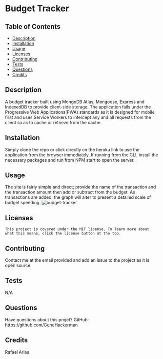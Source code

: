 # Budget Tracker
  
  

  ## Table of Contents
  * [Description](#description)
  * [Installation](#installation)
  * [Usage](#usage)
  * [Licenses](#licenses)
  * [Contributing](#contributing)
  * [Tests](#tests)
  * [Questions](#questions)
  * [Credits](#credits)
  
  ## Description
  A budget tracker built using MongoDB Atlas, Mongoose, Express and IndexedDB to provide client-side storage. The application falls under the Progressive Web Applications(PWA) standards as it is designed for mobile first and uses Service Workers to intercept any and all requests from the client so as to cache or retrieve from the cache. 

  ## Installation
  Simply clone the repo or click directly on the heroku link to use the application from the browser immediately. If running from the CLI, install the necessary packages and run from NPM start to open the server. 

  ## Usage
  The site is fairly simple and direct; provide the name of the transaction and the transaction amount then add or subtract from the budget. As transactions are added, the graph will alter to present a detailed scale of budget spending. 
  ![budget-tracker](https://user-images.githubusercontent.com/93616797/166109319-c3243874-72f9-4111-8352-083d8996ee4d.png)

  ## Licenses
    This project is covered under the MIT license. To learn more about what this means, click the license button at the top.

  ## Contributing
  Contact me at the email provided and add an issue to the project as it is open source. 

  ## Tests
  N/A

  ## Questions
  Have questions about this projet?
  GitHub: https://github.com/GeneHackerman

  ## Credits
  Rafael Arias
  

